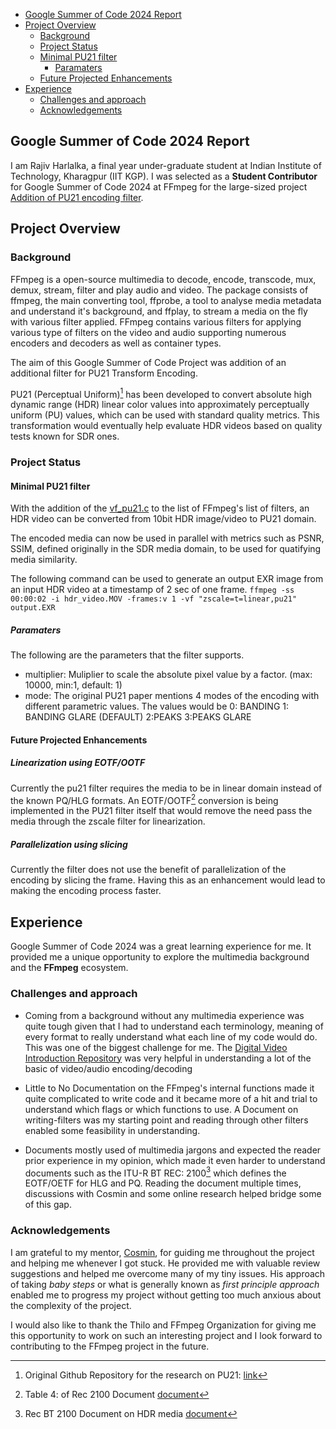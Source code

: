 - [Google Summer of Code 2024 Report](#google-summer-of-code-2024-report)
- [Project Overview](#project-overview)
	- [Background](#background)
	- [Project Status](#project-status)
    - [Minimal PU21 filter](#minimal-pu21-filter)
      - [Paramaters](#parameters)
    - [Future Projected Enhancements](#future-projected-enhancements)
- [Experience](#experience)
	- [Challenges and approach](#challenges-and-approach)
	- [Acknowledgements](#acknowledgements)

## Google Summer of Code 2024 Report

I am Rajiv Harlalka, a final year under-graduate student at Indian Institute of 
Technology, Kharagpur (IIT KGP). I was selected as a **Student Contributor** for Google Summer of Code 2024 
at FFmpeg for the large-sized project [Addition of PU21 encoding filter](https://summerofcode.withgoogle.com/programs/2024/projects/Z2tq722P).

## Project Overview

### Background

FFmpeg is a open-source multimedia to decode, encode, transcode, mux, demux, stream, filter and play audio and video. The package consists of ffmpeg, the main converting tool, ffprobe, a tool to analyse media metadata and understand it's background, and ffplay, to stream a media on the fly with various filter applied.
FFmpeg contains various filters for applying various type of filters on the video and audio supporting numerous encoders and decoders as well as container types.

The aim of this Google Summer of Code Project was addition of an additional filter for PU21 Transform Encoding.

PU21 (Perceptual Uniform)[^1] has been developed to convert absolute high dynamic range (HDR) linear color values into approximately perceptually uniform (PU) values, which can be used with standard quality metrics. This transformation would eventually help evaluate HDR videos based on quality tests known for SDR ones.

### Project Status

#### Minimal PU21 filter

With the addition of the [vf_pu21.c](https://github.com/rajivharlalka/FFmpeg/blob/pu21_transform/libavfilter/vf_pu21.c) to the list of FFmpeg's list of filters, an HDR video can be converted from 10bit HDR image/video to PU21 domain.

The encoded media can now be used in parallel with metrics such as PSNR, SSIM, defined originally in the SDR media domain, to be used for quatifying media similarity.

The following command can be used to generate an output EXR image from an input HDR video at a timestamp of 2 sec of one frame.
`ffmpeg -ss 00:00:02 -i hdr_video.MOV -frames:v 1 -vf "zscale=t=linear,pu21" output.EXR`

##### Paramaters

The following are the parameters that the filter supports.

- multiplier: Muliplier to scale the absolute pixel value by a factor. (max: 10000, min:1, default: 1)
- mode: The original PU21 paper mentions 4 modes of the encoding with different parametric values. The values would be 
        0: BANDING
        1: BANDING GLARE (DEFAULT)
        2:PEAKS
        3:PEAKS GLARE

#### Future Projected Enhancements

##### Linearization using EOTF/OOTF
Currently the pu21 filter requires the media to be in linear domain instead of the known PQ/HLG formats.
An EOTF/OOTF[^3] conversion is being implemented in the PU21 filter itself that would remove the need pass the media through the zscale filter for linearization.

##### Parallelization using slicing

Currently the filter does not use the benefit of parallelization of the encoding by slicing the frame. Having this as an enhancement would lead to making the encoding process faster.

## Experience
 
Google Summer of Code 2024 was a great learning experience for me. It provided me a unique opportunity to explore the multimedia background and the **FFmpeg** ecosystem.

### Challenges and approach

- Coming from a background without any multimedia experience was quite tough given that I had to understand each terminology, meaning of every format to really understand what each line of my code would do. This was one of the biggest challenge for me. The [Digital Video Introduction Repository](https://github.com/leandromoreira/digital_video_introduction) was very helpful in understanding a lot of the basic of video/audio encoding/decoding

- Little to No Documentation on the FFmpeg's internal functions made it quite complicated to write code and it became more of a hit and trial to understand which flags or which functions to use. A Document on writing-filters was my starting point and reading through other filters enabled some feasibility in understanding.

- Documents mostly used of multimedia jargons and expected the reader prior experience in my opinion, which made it even harder to understand documents such as the ITU-R BT REC: 2100[^2] which defines the EOTF/OETF for HLG and PQ. Reading the document multiple times, discussions with Cosmin and some online research helped bridge some of this gap.

[^1]: Original Github Repository for the research on PU21: [link](https://github.com/gfxdisp/pu21) 
[^2]: Rec BT 2100 Document on HDR media [document](https://www.itu.int/dms_pubrec/itu-r/rec/bt/R-REC-BT.2100-1-201706-S!!PDF-E.pdf)
[^3]: Table 4: of Rec 2100 Document [document](https://www.itu.int/dms_pubrec/itu-r/rec/bt/R-REC-BT.2100-1-201706-S!!PDF-E.pdf)

### Acknowledgements

I am grateful to my mentor, [Cosmin](https://github.com/cosminaught), for guiding me throughout the project and helping me whenever I got stuck. He provided me with valuable review suggestions and helped me overcome many of my tiny issues. His approach of taking *baby steps* or what is generally known as *first principle approach* enabled me to progress my project without getting too much anxious about the complexity of the project.

I would also like to thank the Thilo and FFmpeg Organization for giving me this opportunity to work on such an interesting project and I look forward to contributing to the FFmpeg project in the future.

